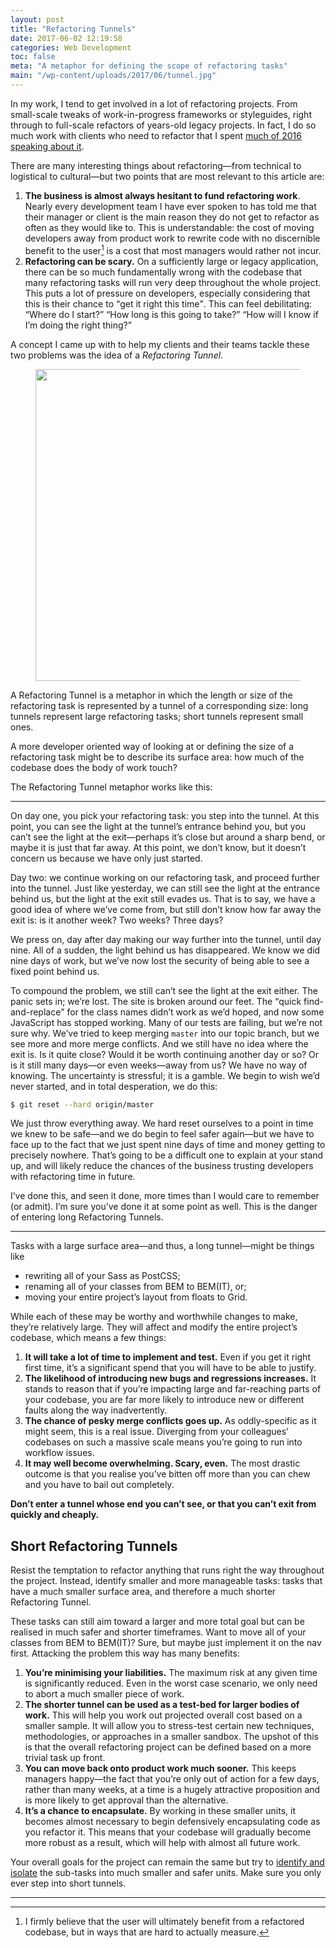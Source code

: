 ```yaml
---
layout: post
title: "Refactoring Tunnels"
date: 2017-06-02 12:19:58
categories: Web Development
toc: false
meta: "A metaphor for defining the scope of refactoring tasks"
main: "/wp-content/uploads/2017/06/tunnel.jpg"
---
```


In my work, I tend to get involved in a lot of refactoring projects. From
small-scale tweaks of work-in-progress frameworks or styleguides, right through
to full-scale refactors of years-old legacy projects. In fact, I do so much work
with clients who need to refactor that I spent [much of 2016 speaking about
it](https://speakerdeck.com/csswizardry/refactoring-css-without-losing-your-mind).

There are many interesting things about refactoring—from technical to
logistical to cultural—but two points that are most relevant to this article
are:

1. **The business is almost always hesitant to fund refactoring work**. Nearly
   every development team I have ever spoken to has told me that their manager
   or client is the main reason they do not get to refactor as often as they
   would like to. This is understandable: the cost of moving developers away
   from product work to rewrite code with no discernible benefit to the user[^1]
   is a cost that most managers would rather not incur.
2. **Refactoring can be scary.** On a sufficiently large or legacy application,
   there can be so much fundamentally wrong with the codebase that many
   refactoring tasks will run very deep throughout the whole project. This puts
   a lot of pressure on developers, especially considering that this is their
   chance to <q>get it right this time</q>. This can feel debilitating: <q>Where
   do I start?</q> <q>How long is this going to take?</q> <q>How will I know if
   I’m doing the right thing?</q>

A concept I came up with to help my clients and their teams tackle these two
problems was the idea of a _Refactoring Tunnel_.

<figure>
<img src="{{ site.cloudinary }}/wp-content/uploads/2017/06/tunnel.jpg" alt width="750" height="499" loading="lazy">
</figure>

A Refactoring Tunnel is a metaphor in which the length or size of the
refactoring task is represented by a tunnel of a corresponding size: long
tunnels represent large refactoring tasks; short tunnels represent small ones.

A more developer oriented way of looking at or defining the size of
a refactoring task might be to describe its surface area: how much of the
codebase does the body of work touch?

The Refactoring Tunnel metaphor works like this:

- - -

On day one, you pick your refactoring task: you step into the tunnel. At this
point, you can see the light at the tunnel’s entrance behind you, but you can’t
see the light at the exit—perhaps it’s close but around a sharp bend, or maybe
it is just that far away. At this point, we don’t know, but it doesn’t concern
us because we have only just started.

Day two: we continue working on our refactoring task, and proceed further into
the tunnel. Just like yesterday, we can still see the light at the entrance
behind us, but the light at the exit still evades us. That is to say, we have
a good idea of where we’ve come from, but still don’t know how far away the exit
is: is it another week? Two weeks? Three days?

We press on, day after day making our way further into the tunnel, until day
nine. All of a sudden, the light behind us has disappeared. We know we did nine
days of work, but we’ve now lost the security of being able to see a fixed point
behind us.

To compound the problem, we still can’t see the light at the exit either. The
panic sets in; we’re lost. The site is broken around our feet. The <q>quick
find-and-replace</q> for the class names didn’t work as we’d hoped, and now some
JavaScript has stopped working. Many of our tests are failing, but we’re not
sure why. We’ve tried to keep merging `master` into our topic branch, but we see
more and more merge conflicts. And we still have no idea where the exit is. Is
it quite close? Would it be worth continuing another day or so? Or is it still
many days—or even weeks—away from us? We have no way of knowing. The uncertainty
is stressful; it is a gamble. We begin to wish we’d never started, and in total
desperation, we do this:

```bash
$ git reset --hard origin/master
```

We just throw everything away. We hard reset ourselves to a point in time we
knew to be safe—and we do begin to feel safer again—but we have to face up to
the fact that we just spent nine days of time and money getting to precisely
nowhere. That’s going to be a difficult one to explain at your stand up, and
will likely reduce the chances of the business trusting developers with
refactoring time in future.

I’ve done this, and seen it done, more times than I would care to remember (or
admit). I’m sure you’ve done it at some point as well. This is the danger of
entering long Refactoring Tunnels.

- - -

Tasks with a large surface area—and thus, a long tunnel—might be things like

* rewriting all of your Sass as PostCSS;
* renaming all of your classes from BEM to BEM(IT), or;
* moving your entire project’s layout from floats to Grid.

While each of these may be worthy and worthwhile changes to make, they’re
relatively large. They will affect and modify the entire project’s codebase,
which means a few things:

1. **It will take a lot of time to implement and test.** Even if you get it
   right first time, it’s a significant spend that you will have to be able to
   justify.
2. **The likelihood of introducing new bugs and regressions increases.** It
   stands to reason that if you’re impacting large and far-reaching parts of
   your codebase, you are far more likely to introduce new or
   different faults along the way inadvertently.
3. **The chance of pesky merge conflicts goes up.** As oddly-specific as it
   might seem, this is a real issue. Diverging from your colleagues’ codebases
   on such a massive scale means you’re going to run into workflow issues.
4. **It may well become overwhelming. Scary, even.** The most drastic outcome is
   that you realise you’ve bitten off more than you can chew and you have to
   bail out completely.

**Don’t enter a tunnel whose end you can’t see, or that you can’t exit from
quickly and cheaply.**

## Short Refactoring Tunnels

Resist the temptation to refactor anything that runs right the way throughout
the project. Instead, identify smaller and more manageable tasks: tasks that
have a much smaller surface area, and therefore a much shorter Refactoring
Tunnel.

These tasks can still aim toward a larger and more total goal but can be
realised in much safer and shorter timeframes. Want to move all of your
classes from BEM to BEM(IT)? Sure, but maybe just implement it on the nav first.
Attacking the problem this way has many benefits:

1. **You’re minimising your liabilities.** The maximum risk at any given time is
   significantly reduced. Even in the worst case scenario, we only need to abort
   a much smaller piece of work.
2. **The shorter tunnel can be used as a test-bed for larger bodies of work.**
   This will help you work out projected overall cost based on a smaller sample.
   It will allow you to stress-test certain new techniques, methodologies, or
   approaches in a smaller sandbox. The upshot of this is that the overall
   refactoring project can be defined based on a more trivial task up front.
3. **You can move back onto product work much sooner.** This keeps managers
   happy—the fact that you’re only out of action for a few days, rather than
   many weeks, at a time is a hugely attractive proposition and is more likely
   to get approval than the alternative.
4. **It’s a chance to encapsulate.** By working in these smaller units, it
   becomes almost necessary to begin defensively encapsulating code as you
   refactor it. This means that your codebase will gradually become more robust
   as a result, which will help with almost all future work.

Your overall goals for the project can remain the same but try to [identify and
isolate](/2016/08/refactoring-css-the-three-i-s/) the
sub-tasks into much smaller and safer units. Make sure you only ever step into
short tunnels.

- - -

[^1]: I firmly believe that the user will ultimately benefit from a refactored codebase, but in ways that are hard to actually measure.
